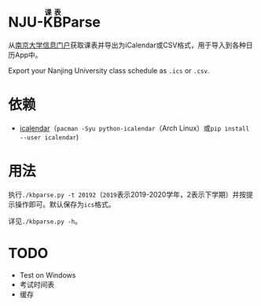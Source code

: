 NJU-<ruby>KB<rt>课表</rt></ruby>Parse
====


从[南京大学信息门户](https://wx.nju.edu.cn/homepage/wap/default/home)获取课表并导出为iCalendar或CSV格式，用于导入到各种日历App中。

Export your Nanjing University class schedule as `.ics` or `.csv`.

依赖
====
- [icalendar](https://pypi.org/project/icalendar/)（`pacman -Syu python-icalendar`（Arch Linux）或`pip install --user icalendar`)

用法
====
执行`./kbparse.py -t 20192`（`2019`表示2019-2020学年，2表示下学期）并按提示操作即可。默认保存为`ics`格式。

详见`./kbparse.py -h`。

TODO
====
- Test on Windows
- 考试时间表
- 缓存

